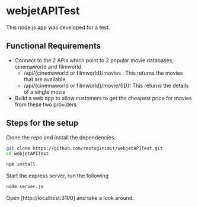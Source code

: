 # webjetAPITest

This node.js app was developed for a test.

## Functional Requirements

- Connect to the 2 APIs which point to 2 popular movie databases, cinemaworld and filmworld
  * /api/{cinemaworld or filmworld}/movies : This returns the movies that are available
  * /api/{cinemaworld or filmworld}/movie/{ID}: This returns the details of a single movie
- Build a web app to allow customers to get the cheapest price for movies from these two providers

## Steps for the setup

Clone the repo and install the dependencies.

```bash
git clone https://github.com/rastoginimit/webjetAPITest.git
cd webjetAPITest
```

```bash
npm install
```

Start the express server, run the following

```bash
node server.js
```

Open [http://localhost:3100] and take a look around.
